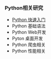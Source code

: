 ### Python相关研究
- [Python 快速入门](./start.md)
- Python 基础语法
- Python Web开发
- Pyton 桌面开发
- Python 爬虫相关
- Python 性能相关
